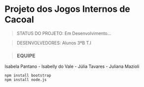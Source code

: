 # Projeto dos Jogos Internos de Cacoal

>STATUS DO PROJETO: Em Desenvolvimento...

>DESENVOLVEDORES: Alunos 3ºB T.I

>### EQUIPE
Isabela Pantano -
Isabelly do Vale -
Júlia Tavares -
Juliana Mazioli

```
npm install bootstrap
npm install node.js
```
